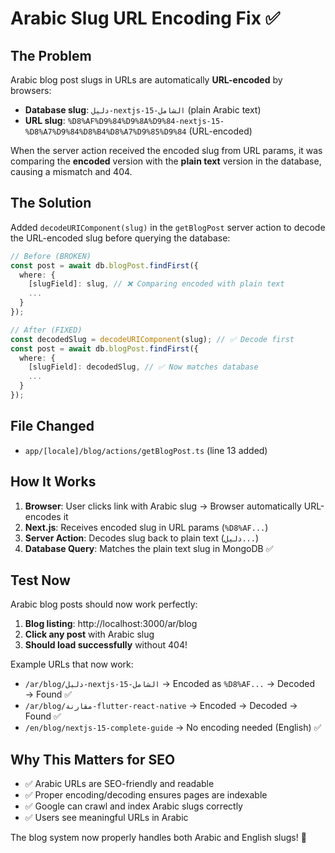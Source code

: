 # Arabic Slug URL Encoding Fix ✅

## The Problem

Arabic blog post slugs in URLs are automatically **URL-encoded** by browsers:
- **Database slug**: `دليل-nextjs-15-الشامل` (plain Arabic text)
- **URL slug**: `%D8%AF%D9%84%D9%8A%D9%84-nextjs-15-%D8%A7%D9%84%D8%B4%D8%A7%D9%85%D9%84` (URL-encoded)

When the server action received the encoded slug from URL params, it was comparing the **encoded** version with the **plain text** version in the database, causing a mismatch and 404.

## The Solution

Added `decodeURIComponent(slug)` in the `getBlogPost` server action to decode the URL-encoded slug before querying the database:

```typescript
// Before (BROKEN)
const post = await db.blogPost.findFirst({
  where: {
    [slugField]: slug, // ❌ Comparing encoded with plain text
    ...
  }
});

// After (FIXED)
const decodedSlug = decodeURIComponent(slug); // ✅ Decode first
const post = await db.blogPost.findFirst({
  where: {
    [slugField]: decodedSlug, // ✅ Now matches database
    ...
  }
});
```

## File Changed
- `app/[locale]/blog/actions/getBlogPost.ts` (line 13 added)

## How It Works

1. **Browser**: User clicks link with Arabic slug → Browser automatically URL-encodes it
2. **Next.js**: Receives encoded slug in URL params (`%D8%AF...`)
3. **Server Action**: Decodes slug back to plain text (`دليل...`)
4. **Database Query**: Matches the plain text slug in MongoDB ✅

## Test Now

Arabic blog posts should now work perfectly:

1. **Blog listing**: http://localhost:3000/ar/blog
2. **Click any post** with Arabic slug
3. **Should load successfully** without 404!

Example URLs that now work:
- `/ar/blog/دليل-nextjs-15-الشامل` → Encoded as `%D8%AF...` → Decoded → Found ✅
- `/ar/blog/مقارنة-flutter-react-native` → Encoded → Decoded → Found ✅
- `/en/blog/nextjs-15-complete-guide` → No encoding needed (English) ✅

## Why This Matters for SEO

- ✅ Arabic URLs are SEO-friendly and readable
- ✅ Proper encoding/decoding ensures pages are indexable
- ✅ Google can crawl and index Arabic slugs correctly
- ✅ Users see meaningful URLs in Arabic

The blog system now properly handles both Arabic and English slugs! 🎉


